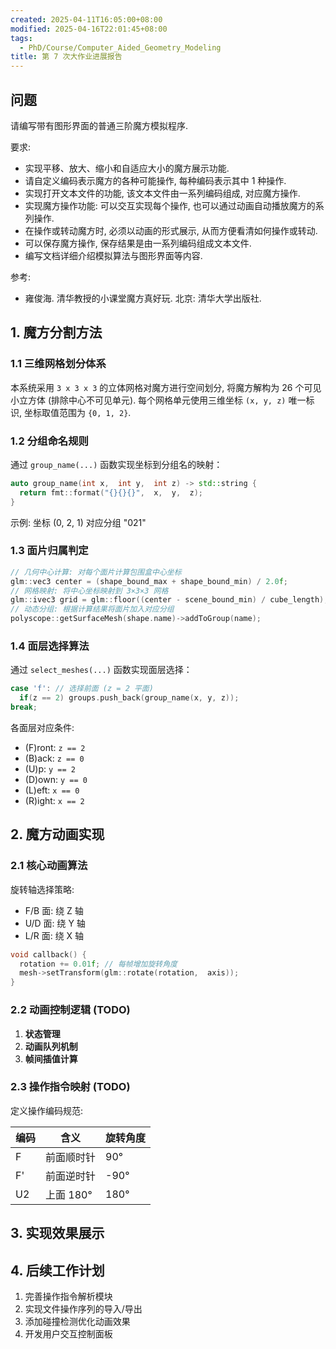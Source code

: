 ```yaml
---
created: 2025-04-11T16:05:00+08:00
modified: 2025-04-16T22:01:45+08:00
tags:
  - PhD/Course/Computer_Aided_Geometry_Modeling
title: 第 7 次大作业进展报告
---
```


## 问题

请编写带有图形界面的普通三阶魔方模拟程序.

要求:

- 实现平移、放大、缩小和自适应大小的魔方展示功能.
- 请自定义编码表示魔方的各种可能操作, 每种编码表示其中 1 种操作.
- 实现打开文本文件的功能, 该文本文件由一系列编码组成, 对应魔方操作.
- 实现魔方操作功能: 可以交互实现每个操作, 也可以通过动画自动播放魔方的系列操作.
- 在操作或转动魔方时, 必须以动画的形式展示, 从而方便看清如何操作或转动.
- 可以保存魔方操作, 保存结果是由一系列编码组成文本文件.
- 编写文档详细介绍模拟算法与图形界面等内容.

参考:

- 雍俊海. 清华教授的小课堂魔方真好玩. 北京: 清华大学出版社.

## 1. 魔方分割方法

### 1.1 三维网格划分体系

本系统采用 `3 x 3 x 3` 的立体网格对魔方进行空间划分, 将魔方解构为 26 个可见小立方体 (排除中心不可见单元). 每个网格单元使用三维坐标 `(x, y, z)` 唯一标识, 坐标取值范围为 `{0, 1, 2}`.

### 1.2 分组命名规则

通过 `group_name(...)` 函数实现坐标到分组名的映射：

```cpp
auto group_name(int x,  int y,  int z) -> std::string {
  return fmt::format("{}{}{}",  x,  y,  z); 
}
```

示例: 坐标 (0, 2, 1) 对应分组 "021"

### 1.3 面片归属判定

```cpp
// 几何中心计算: 对每个面片计算包围盒中心坐标
glm::vec3 center = (shape_bound_max + shape_bound_min) / 2.0f;
// 网格映射: 将中心坐标映射到 3×3×3 网格
glm::ivec3 grid = glm::floor((center - scene_bound_min) / cube_length);
// 动态分组: 根据计算结果将面片加入对应分组
polyscope::getSurfaceMesh(shape.name)->addToGroup(name);
```

### 1.4 面层选择算法

通过 `select_meshes(...)` 函数实现面层选择：

```cpp
case 'f': // 选择前面 (z = 2 平面)
  if(z == 2) groups.push_back(group_name(x, y, z));
break;
```

各面层对应条件:
- (F)ront: `z == 2`
- (B)ack: `z == 0`
- (U)p: `y == 2`
- (D)own: `y == 0`
- (L)eft: `x == 0`
- (R)ight: `x == 2`

## 2. 魔方动画实现

### 2.1 核心动画算法

旋转轴选择策略:
- F/B 面: 绕 Z 轴
- U/D 面: 绕 Y 轴
- L/R 面: 绕 X 轴

```cpp
void callback() {
  rotation += 0.01f; // 每帧增加旋转角度
  mesh->setTransform(glm::rotate(rotation,  axis));
}
```

### 2.2 动画控制逻辑 (TODO)

1. **状态管理**
2. **动画队列机制**
3. **帧间插值计算**

### 2.3 操作指令映射 (TODO)

定义操作编码规范:

| 编码  | 含义      | 旋转角度 |
| --- | ------- | ---- |
| F   | 前面顺时针   | 90°  |
| F'  | 前面逆时针   | -90° |
| U2  | 上面 180° | 180° |

## 3. 实现效果展示

## 4. 后续工作计划

1. 完善操作指令解析模块
2. 实现文件操作序列的导入/导出
3. 添加碰撞检测优化动画效果
4. 开发用户交互控制面板
